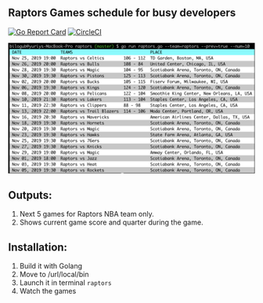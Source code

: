 
Raptors Games schedule for busy developers
-
[![Go Report Card](https://goreportcard.com/badge/github.com/bilogub/go-raptors)](https://goreportcard.com/report/github.com/bilogub/go-raptors)
[![CircleCI](https://circleci.com/gh/bilogub/go-raptors.svg?style=svg)](https://circleci.com/gh/bilogub/go-raptors)

<img src="raptors-lazy-schedule.png" width="800" />

Outputs:
-

1. Next 5 games for Raptors NBA team only.
2. Shows current game score and quarter during the game.

Installation:
-

1. Build it with Golang
2. Move to /url/local/bin
3. Launch it in terminal `raptors`
4. Watch the games

